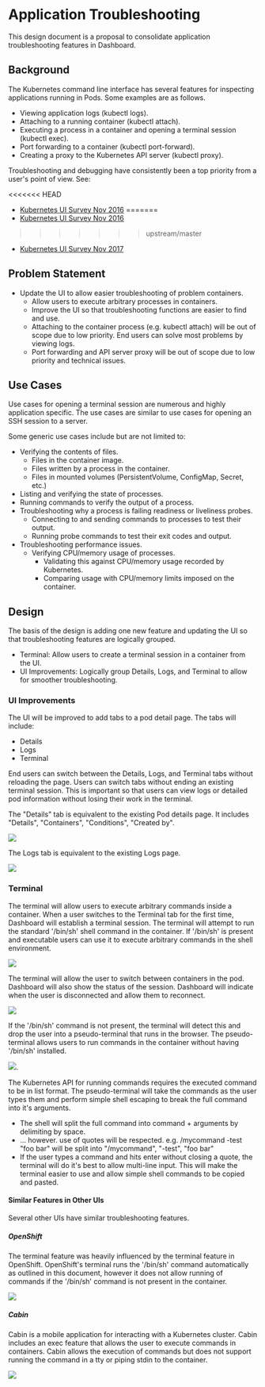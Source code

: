 # Application Troubleshooting

This design document is a proposal to consolidate application troubleshooting features in Dashboard.

## Background

The Kubernetes command line interface has several features for inspecting applications running in Pods. Some examples are as follows.

- Viewing application logs (kubectl logs).
- Attaching to a running container (kubectl attach).
- Executing a process in a container and opening a terminal session (kubectl exec).
- Port forwarding to a container (kubectl port-forward).
- Creating a proxy to the Kubernetes API server (kubectl proxy).

Troubleshooting and debugging have consistently been a top priority from a user's point of view. See:

<<<<<<< HEAD
- [Kubernetes UI Survey Nov 2016](https://github.com/kubernetes/dashboard/blob/master/docs/devel/images/kubecon-dashboard-survey-infographic-nov2017.png)
=======
- [Kubernetes UI Survey Nov 2016](https://github.com/kubernetes/dashboard/blob/master/docs/images/kubecon-dashboard-survey-infographic-nov2017.png)
>>>>>>> upstream/master
- [Kubernetes UI Survey Nov 2017](http://blog.kubernetes.io/2017/01/kubernetes-ux-survey-infographic.html)

## Problem Statement

- Update the UI to allow easier troubleshooting of problem containers.
  - Allow users to execute arbitrary processes in containers.
  - Improve the UI so that troubleshooting functions are easier to find and use.
  - Attaching to the container process (e.g. kubectl attach) will be out of scope due to low priority. End users can solve most problems by viewing logs. 
  - Port forwarding and API server proxy will be out of scope due to low priority and technical issues.

## Use Cases

Use cases for opening a terminal session are numerous and highly application specific. The use cases are similar to use cases for opening an SSH session to a server.

Some generic use cases include but are not limited to:

- Verifying the contents of files.
  - Files in the container image.
  - Files written by a process in the container.
  - Files in mounted volumes (PersistentVolume, ConfigMap, Secret, etc.)
- Listing and verifying the state of processes.
- Running commands to verify the output of a process.
- Troubleshooting why a process is failing readiness or liveliness probes.
  - Connecting to and sending commands to processes to test their output.
  - Running probe commands to test their exit codes and output.
- Troubleshooting performance issues.
  - Verifying CPU/memory usage of processes.
    - Validating this against CPU/memory usage recorded by Kubernetes.
    - Comparing usage with CPU/memory limits imposed on the container.

## Design

The basis of the design is adding one new feature and updating the UI so that troubleshooting features are logically grouped.

- Terminal: Allow users to create a terminal session in a container from the UI.
- UI Improvements: Logically group Details, Logs, and Terminal to allow for smoother troubleshooting.

### UI Improvements

The UI will be improved to add tabs to a pod detail page. The tabs will include:

- Details
- Logs
- Terminal

End users can switch between the Details, Logs, and Terminal tabs without reloading the page. Users can switch tabs without ending an existing terminal session. This is important so that users can view logs or detailed pod information without losing their work in the terminal.

The "Details" tab is equivalent to the existing Pod details page. It includes "Details", "Containers", "Conditions", "Created by".

![](mockups/24-01-2017-troubleshooting/details.png)

The Logs tab is equivalent to the existing Logs page.

![](mockups/24-01-2017-troubleshooting/logs.png)

### Terminal

The terminal will allow users to execute arbitrary commands inside a container. When a user switches to the Terminal tab for the first time, Dashboard will establish a terminal session. The terminal will attempt to run the standard '/bin/sh' shell command in the container. If '/bin/sh' is present and executable users can use it to execute arbitrary commands in the shell environment.

![](mockups/24-01-2017-troubleshooting/terminal.png)

The terminal will allow the user to switch between containers in the pod. Dashboard will also show the status of the session. Dashboard will indicate when the user is disconnected and allow them to reconnect.

![](mockups/24-01-2017-troubleshooting/disconnected.png)

If the '/bin/sh' command is not present, the terminal will detect this and drop the user into a pseudo-terminal that runs in the browser. The pseudo-terminal allows users to run commands in the container without having '/bin/sh' installed.

![](mockups/24-01-2017-troubleshooting/no-shell.png).

The Kubernetes API for running commands requires the executed command to be in list format. The pseudo-terminal will take the commands as the user types them and perform simple shell escaping to break the full command into it's arguments.
 
* The shell will split the full command into command + arguments by delimiting by space.
* ... however. use of quotes will be respected. e.g. /mycommand \-test "foo bar" will be split into "/mycommand", "-test", "foo bar"
* If the user types a command and hits enter without closing a quote, the terminal will do it's best to allow multi-line input. This will make the terminal easier to use and allow simple shell commands to be copied and pasted.

#### Similar Features in Other UIs

Several other UIs have similar troubleshooting features.

##### OpenShift

The terminal feature was heavily influenced by the terminal feature in OpenShift. OpenShift's terminal runs the '/bin/sh' command automatically as outlined in this document, however it does not allow running of commands if the '/bin/sh' command is not present in the container.

![](mockups/24-01-2017-troubleshooting/openshift.png)

##### Cabin

Cabin is a mobile application for interacting with a Kubernetes cluster. Cabin includes an exec feature that allows the user to execute commands in containers. Cabin allows the execution of commands but does not support running the command in a tty or piping stdin to the container.

![](mockups/24-01-2017-troubleshooting/cabin.png)
